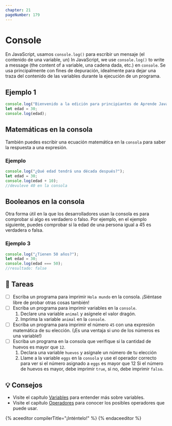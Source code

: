 ```yaml
---
chapter: 21
pageNumber: 179
---
```

# Console

En JavaScript, usamos `console.log()` para escribir un mensaje (el contenido de una variable, un)
In JavaScript, we use `console.log()` to write a message (the content of a variable, una cadena dada, etc.) en `console`. Se usa principalmente con fines de depuración, idealmente para dejar una traza del contenido de las variables durante la ejecución de un programa.

## Ejemplo 1

```javascript
console.log("Bienvenido a la edición para principiantes de Aprende JavaScript");
let edad = 30;
console.log(edad);
```

## Matemáticas en la consola

También puedes escribir una ecuación matemática en la `consola` para saber la respuesta a una expresión.

### Ejemplo

```javascript
console.log("¿Qué edad tendrá una década después?");
let edad = 30;
console.log(edad + 10);
//devuleve 40 en la consola
```

## Booleanos en la consola

Otra forma útil en la que los desarrolladores usan la consola es para comprobar si algo es verdadero o falso. Por ejemplo, en el ejemplo siguiente, puedes comprobar si la edad de una persona igual a 45 es verdadera o falsa.

### Ejemplo 3

```javascript
console.log("¿Tienen 50 años?");
let edad = 30;
console.log(edad === 50);
//resultado: false
```

## 📝 Tareas

- [ ] Escriba un programa para imprimir `Hola mundo` en la consola. ¡Siéntase libre de probar otras cosas también!
- [ ] Escriba un programa para imprimir variables en la `console`.
  1. Declare una variable `animal` y asígnele el valor dragón.
  2. Imprima la variable `animal` en la `console`.
- [ ] Escriba un programa para imprimir el número `45` con una expresión matemática de su elección. (¡Es una ventaja si uno de los números es una variable!)
- [ ] Escriba un programa en la consola que verifique si la cantidad de huevos es mayor que `12`.
  1. Declara una variable `huevos` y asígnale un número de tu elección
  2. Llame a la variable `eggs` en la `consola` y use el operador correcto para ver si el número asignado a `eggs` es mayor que 12
      Si el número de huevos es mayor, debe imprimir `true`, si no, debe imprimir `falso`.

## 💡 Consejos

- Visite el capítulo [Variables](../basics/variables.md) para entender más sobre variables.
- Visite el capítulo [Operadores](https://javascript.sumankunwar.com.np/en/numbers/operators.html) para conocer los posibles operadores que puede usar.

{% aceeditor compilerTitle="¡Inténtelo!" %}
{% endaceeditor %}

